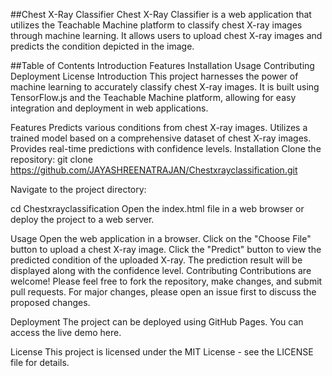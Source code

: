 ##Chest X-Ray Classifier
Chest X-Ray Classifier is a web application that utilizes the Teachable Machine platform to classify chest X-ray images through machine learning. It allows users to upload chest X-ray images and predicts the condition depicted in the image.


##Table of Contents
Introduction
Features
Installation
Usage
Contributing
Deployment
License
Introduction
This project harnesses the power of machine learning to accurately classify chest X-ray images. It is built using TensorFlow.js and the Teachable Machine platform, allowing for easy integration and deployment in web applications.

Features
Predicts various conditions from chest X-ray images.
Utilizes a trained model based on a comprehensive dataset of chest X-ray images.
Provides real-time predictions with confidence levels.
Installation
Clone the repository:
git clone https://github.com/JAYASHREENATRAJAN/Chestxrayclassification.git

Navigate to the project directory:

cd Chestxrayclassification
Open the index.html file in a web browser or deploy the project to a web server.

Usage
Open the web application in a browser.
Click on the "Choose File" button to upload a chest X-ray image.
Click the "Predict" button to view the predicted condition of the uploaded X-ray.
The prediction result will be displayed along with the confidence level.
Contributing
Contributions are welcome! Please feel free to fork the repository, make changes, and submit pull requests. For major changes, please open an issue first to discuss the proposed changes.

Deployment
The project can be deployed using GitHub Pages. You can access the live demo here.

License
This project is licensed under the MIT License - see the LICENSE file for details.
